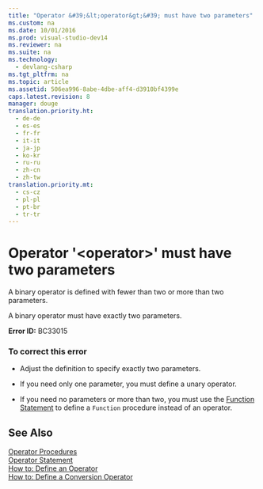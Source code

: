```yaml
---
title: "Operator &#39;&lt;operator&gt;&#39; must have two parameters"
ms.custom: na
ms.date: 10/01/2016
ms.prod: visual-studio-dev14
ms.reviewer: na
ms.suite: na
ms.technology: 
  - devlang-csharp
ms.tgt_pltfrm: na
ms.topic: article
ms.assetid: 506ea996-8abe-4dbe-aff4-d3910bf4399e
caps.latest.revision: 8
manager: douge
translation.priority.ht: 
  - de-de
  - es-es
  - fr-fr
  - it-it
  - ja-jp
  - ko-kr
  - ru-ru
  - zh-cn
  - zh-tw
translation.priority.mt: 
  - cs-cz
  - pl-pl
  - pt-br
  - tr-tr
---
```

# Operator &#39;&lt;operator&gt;&#39; must have two parameters
A binary operator is defined with fewer than two or more than two parameters.  
  
 A binary operator must have exactly two parameters.  
  
 **Error ID:** BC33015  
  
### To correct this error  
  
-   Adjust the definition to specify exactly two parameters.  
  
-   If you need only one parameter, you must define a unary operator.  
  
-   If you need no parameters or more than two, you must use the [Function Statement](../Topic/Function%20Statement%20\(Visual%20Basic\).md) to define a `Function` procedure instead of an operator.  
  
## See Also  
 [Operator Procedures](../Topic/Operator%20Procedures%20\(Visual%20Basic\).md)   
 [Operator Statement](../Topic/Operator%20Statement.md)   
 [How to: Define an Operator](../Topic/How%20to:%20Define%20an%20Operator%20\(Visual%20Basic\).md)   
 [How to: Define a Conversion Operator](../Topic/How%20to:%20Define%20a%20Conversion%20Operator%20\(Visual%20Basic\).md)